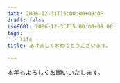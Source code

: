```yaml
---
date: 2006-12-31T15:00:00+09:00
draft: false
iso8601: 2006-12-31T15:00:00+09:00
tags:
  - life
title: あけましておめでとうございます。

---
```


本年もよろしくお願いいたします。
